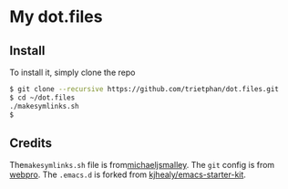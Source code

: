 # My dot.files
## Install
To install it, simply clone the repo

```bash
$ git clone --recursive https://github.com/trietphan/dot.files.git
$ cd ~/dot.files
./makesymlinks.sh
$ 
```

## Credits
The`makesymlinks.sh` file is from[michaeljsmalley](https://github.com/michaeljsmalley/dotfiles).
The `git` config is from [webpro](https://github.com/webpro/dotfiles).
The `.emacs.d` is forked from [kjhealy/emacs-starter-kit](https://github.com/kjhealy/emacs-starter-kit).
